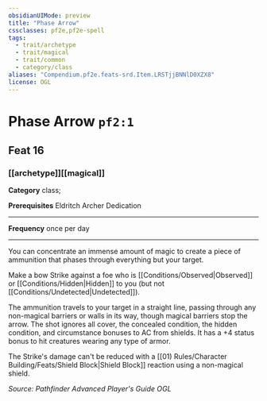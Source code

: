 ```yaml
---
obsidianUIMode: preview
title: "Phase Arrow"
cssclasses: pf2e,pf2e-spell
tags:
  - trait/archetype
  - trait/magical
  - trait/common
  - category/class
aliases: "Compendium.pf2e.feats-srd.Item.LRSTjjBNNlD0XZX8"
license: OGL
---
```

# Phase Arrow `pf2:1`
## Feat 16
### [[archetype]][[magical]]

**Category** class; 



**Prerequisites** Eldritch Archer Dedication
* * *
**Frequency** once per day

* * *

You can concentrate an immense amount of magic to create a piece of ammunition that phases through everything but your target.

Make a bow Strike against a foe who is [[Conditions/Observed|Observed]] or [[Conditions/Hidden|Hidden]] to you (but not [[Conditions/Undetected|Undetected]]).

The ammunition travels to your target in a straight line, passing through any non-magical barriers or walls in its way, though magical barriers stop the arrow. The shot ignores all cover, the concealed condition, the hidden condition, and circumstance bonuses to AC from shields. It has a +4 status bonus to hit creatures wearing any type of armor.

The Strike's damage can't be reduced with a [[01) Rules/Character Building/Feats/Shield Block|Shield Block]] reaction using a non-magical shield.

*Source: Pathfinder Advanced Player's Guide*
*OGL*